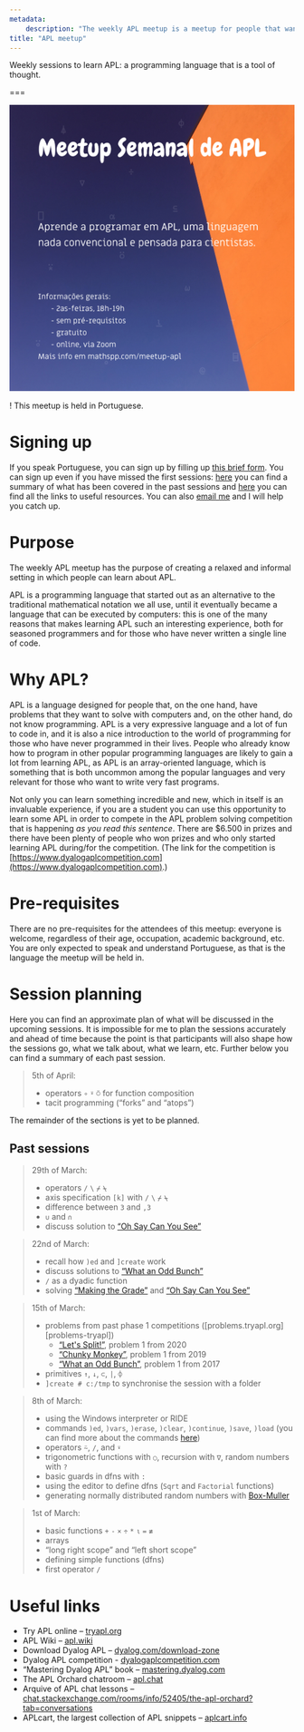 ```yaml
---
metadata:
    description: "The weekly APL meetup is a meetup for people that want to learn APL together."
title: "APL meetup"
---
```


Weekly sessions to learn APL: a programming language that is a tool of thought.

===

![](_apl-meetup-poster.png?cropResize=600,800 "Session poster in Portuguese")

! This meetup is held in Portuguese.

# Signing up

If you speak Portuguese, you can sign up by filling up [this brief form][form].
You can sign up even if you have missed the first sessions:
[here](#past-sessions) you can find a summary of what has been covered
in the past sessions and [here](#useful-links) you can find all the links
to useful resources.
You can also [email me][mailme] and I will help you catch up.


# Purpose

The weekly APL meetup has the purpose of creating a relaxed and informal setting
in which people can learn about APL.

APL is a programming language that started out as an alternative to the
traditional mathematical notation we all use, until it
eventually became a language that can be executed by computers:
this is one of the many reasons that makes learning APL such an interesting
experience, both for seasoned programmers and for those who have never written
a single line of code.


# Why APL?

APL is a language designed for people that, on the one hand,
have problems that they want to solve with computers and, on the other hand,
do not know programming.
APL is a very expressive language and a lot of fun to code in,
and it is also a nice introduction to the world of programming for those who
have never programmed in their lives.
People who already know how to program in other popular programming languages
are likely to gain a lot from learning APL, as APL is an array-oriented language,
which is something that is both uncommon among the popular languages and very
relevant for those who want to write very fast programs.

Not only you can learn something incredible and new,
which in itself is an invaluable experience,
if you are a student you can use this opportunity to learn some APL
in order to compete in the APL problem solving competition that is
happening *as you read this sentence*.
There are $6.500 in prizes and there have been plenty of people who won
prizes and who only started learning APL during/for the competition.
(The link for the competition is [https://www.dyalogaplcompetition.com](https://www.dyalogaplcompetition.com).)


# Pre-requisites

There are no pre-requisites for the attendees of this meetup:
everyone is welcome, regardless of their age, occupation, academic background, etc.
You are only expected to speak and understand Portuguese, as that is the language
the meetup will be held in.


# Session planning

Here you can find an approximate plan of what will be discussed in
the upcoming sessions.
It is impossible for me to plan the sessions accurately and ahead of time because
the point is that participants will also shape how the sessions go, what we talk
about, what we learn, etc.
Further below you can find a summary of each past session.

 > 5th of April:
 >  - operators `∘` `⍤` `⍥` for function composition
 >  - tacit programming (“forks” and “atops”)

The remainder of the sections is yet to be planned.


## Past sessions

 > 29th of March:
 >  - operators `/` `\` `⌿` `⍀`
 >  - axis specification `[k]` with `/` `\` `⌿` `⍀`
 >  - difference between `3` and `,3`
 >  - `∪` and `∩`
 >  - discuss solution to [“Oh Say Can You See”](https://problems.tryapl.org/psets/2018.html?goto=P1_Oh_Say_Can_You_See)

<!---->

 > 22nd of March:
 >  - recall how `)ed` and `]create` work
 >  - discuss solutions to [“What an Odd Bunch”](https://problems.tryapl.org/psets/2017.html?goto=P1_What_an_Odd_Bunch)
 >  - `/` as a dyadic function
 >  - solving [“Making the Grade”](https://problems.tryapl.org/psets/2019.html?goto=P2_Making_the_Grade) and [“Oh Say Can You See”](https://problems.tryapl.org/psets/2018.html?goto=P1_Oh_Say_Can_You_See)

<!---->

 > 15th of March:
 >  - problems from past phase 1 competitions ([problems.tryapl.org][problems-tryapl])
 >    - [“Let's Split!”](https://problems.tryapl.org/psets/2020.html?goto=P1_Lets_Split), problem 1 from 2020
 >    - [“Chunky Monkey”](https://problems.tryapl.org/psets/2019.html?goto=P1_Chunky_Monkey), problem 1 from 2019
 >    - [“What an Odd Bunch”](https://problems.tryapl.org/psets/2017.html?goto=P1_What_an_Odd_Bunch), problem 1 from 2017
 >  - primitives `↑`, `↓`, `⊂`, `|`, `⌽`
 >  - `]create # c:/tmp` to synchronise the session with a folder

<!---->

 > 8th of March:
 >  - using the Windows interpreter or RIDE
 >  - commands `)ed`, `)vars`, `)erase`, `)clear`, `)continue`, `)save`, `)load` (you can find more about the commands [here](http://help.dyalog.com/latest/#Language/System%20Commands/Introduction.htm))
 >  - operators `⍨`, `/`, and `⍣`
 >  - trigonometric functions with `○`, recursion with `∇`, random numbers with `?`
 >  - basic guards in dfns with `:`
 >  - using the editor to define dfns (`Sqrt` and `Factorial` functions)
 >  - generating normally distributed random numbers with [Box-Muller](https://en.wikipedia.org/wiki/Box%E2%80%93Muller_transform)

<!---->

 > 1st of March:
 >  - basic functions `+` `-` `×` `÷` `*` `⍳` `=` `≢`
 >  - arrays
 >  - “long right scope” and “left short scope”
 >  - defining simple functions (dfns)
 >  - first operator `/`

<!---->


# Useful links

 - Try APL online – [tryapl.org](https://tryapl.org)
 - APL Wiki – [apl.wiki](https://apl.wiki)
 - Download Dyalog APL – [dyalog.com/download-zone](https://www.dyalog.com/download-zone.htm)
 - Dyalog APL competition - [dyalogaplcompetition.com](https://dyalogaplcompetition.com)
 - “Mastering Dyalog APL” book – [mastering.dyalog.com](https://mastering.dyalog.com)
 - The APL Orchard chatroom – [apl.chat](https://apl.chat)
 - Arquive of APL chat lessons – [chat.stackexchange.com/rooms/info/52405/the-apl-orchard?tab=conversations](https://chat.stackexchange.com/rooms/info/52405/the-apl-orchard?tab=conversations)
 - APLcart, the largest collection of APL snippets – [aplcart.info](https://aplcart.info)


[form]: https://forms.gle/xpuTMueMxccBugUz8
[mailme]: mailto:rodrigo@mathspp.com
